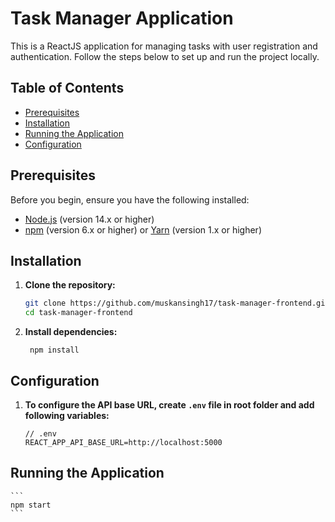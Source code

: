 # Task Manager Application

This is a ReactJS application for managing tasks with user registration and authentication. Follow the steps below to set up and run the project locally.

## Table of Contents

- [Prerequisites](#prerequisites)
- [Installation](#installation)
- [Running the Application](#running-the-application)
- [Configuration](#configuration)

## Prerequisites

Before you begin, ensure you have the following installed:

- [Node.js](https://nodejs.org/) (version 14.x or higher)
- [npm](https://www.npmjs.com/) (version 6.x or higher) or [Yarn](https://yarnpkg.com/) (version 1.x or higher)

## Installation

1. **Clone the repository:**

   ```sh
   git clone https://github.com/muskansingh17/task-manager-frontend.git
   cd task-manager-frontend
   ```

2. **Install dependencies:**
   ```
    npm install
   ```

## Configuration

1. **To configure the API base URL, create `.env` file in root folder and add following variables:**

    ```
    // .env
    REACT_APP_API_BASE_URL=http://localhost:5000
    ```

## Running the Application

    ```
    npm start
    ```